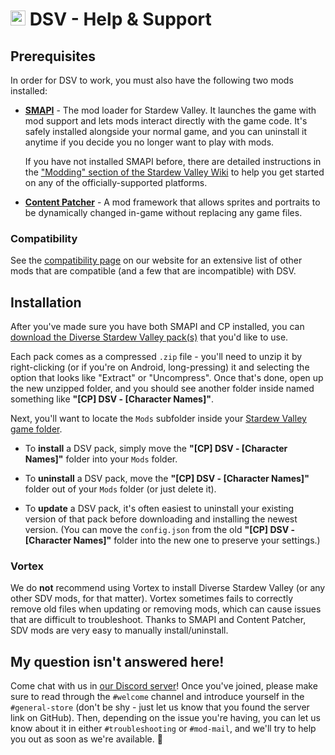 # <a href="https://github.com/DiverseStardewValley"><img src="https://avatars.githubusercontent.com/u/116469492" width=24></a> DSV - Help & Support

## Prerequisites

In order for DSV to work, you must also have the following two mods installed:

- [**SMAPI**](https://www.nexusmods.com/stardewvalley/mods/2400) - The mod
  loader for Stardew Valley. It launches the game with mod support and lets mods
  interact directly with the game code. It's safely installed alongside your
  normal game, and you can uninstall it anytime if you decide you no longer want
  to play with mods.

  If you have not installed SMAPI before, there are detailed instructions in the
  ["Modding" section of the Stardew Valley Wiki](https://stardewvalleywiki.com/Modding:Player_Guide/Getting_Started#Getting_started)
  to help you get started on any of the officially-supported platforms.

- [**Content Patcher**](https://www.nexusmods.com/stardewvalley/mods/1915) - A
  mod framework that allows sprites and portraits to be dynamically changed
  in-game without replacing any game files.

### Compatibility

See the
[compatibility page](https://diversestardewvalley.weebly.com/compatibility.html)
on our website for an extensive list of other mods that are compatible (and a
few that are incompatible) with DSV.

## Installation

After you've made sure you have both SMAPI and CP installed, you can
[download the Diverse Stardew Valley pack(s)](https://diversestardewvalley.weebly.com/downloads.html)
that you'd like to use.

Each pack comes as a compressed `.zip` file - you'll need to unzip it by
right-clicking (or if you're on Android, long-pressing) it and selecting the
option that looks like "Extract" or "Uncompress". Once that's done, open up the
new unzipped folder, and you should see another folder inside named something
like **"[CP] DSV - [Character Names]"**.

Next, you'll want to locate the `Mods` subfolder inside your
[Stardew Valley game folder](https://stardewvalleywiki.com/Modding:Player_Guide/Getting_Started#Find_your_game_folder).

- To **install** a DSV pack, simply move the **"[CP] DSV - [Character Names]"**
  folder into your `Mods` folder.

- To **uninstall** a DSV pack, move the **"[CP] DSV - [Character Names]"**
  folder out of your `Mods` folder (or just delete it).

- To **update** a DSV pack, it's often easiest to uninstall your existing
  version of that pack before downloading and installing the newest version.
  (You can move the `config.json` from the old **"[CP] DSV - [Character
  Names]"** folder into the new one to preserve your settings.)

### Vortex

We do **not** recommend using Vortex to install Diverse Stardew Valley (or any
other SDV mods, for that matter). Vortex sometimes fails to correctly remove old
files when updating or removing mods, which can cause issues that are difficult
to troubleshoot. Thanks to SMAPI and Content Patcher, SDV mods are very easy to
manually install/uninstall.

## My question isn't answered here!

Come chat with us in
[our Discord server](https://discordapp.com/invite/gYBJ9sc)! Once you've joined,
please make sure to read through the `#welcome` channel and introduce yourself
in the `#general-store` (don't be shy - just let us know that you found the
server link on GitHub). Then, depending on the issue you're having, you can let
us know about it in either `#troubleshooting` or `#mod-mail`, and we'll try to
help you out as soon as we're available. 🤗
